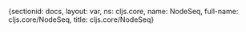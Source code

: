 {sectionid: docs, layout: var, ns: cljs.core, name: NodeSeq, full-name: cljs.core/NodeSeq,
  title: cljs.core/NodeSeq}
